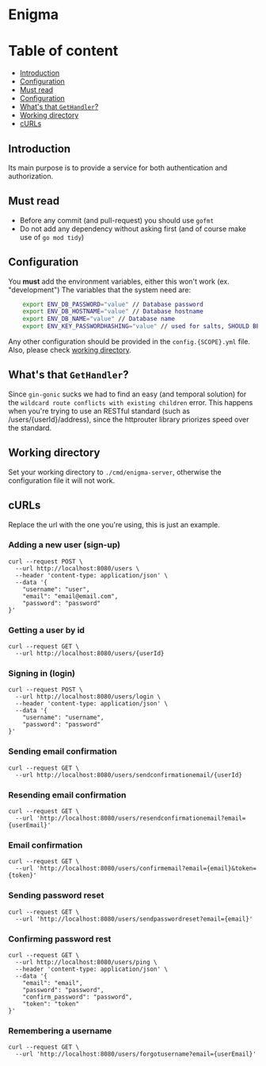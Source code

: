 # Enigma

# Table of content
- [Introduction](#introduction)
- [Configuration](#Configuration)
- [Must read](#must-read)
- [Configuration](#configuration)
- [What's that `GetHandler`?](#whats-that-gethandler)
- [Working directory](#working-directory)
- [cURLs](#curls)

## Introduction
Its main purpose is to provide a service for both authentication and authorization.

## Must read
- Before any commit (and pull-request) you should use `gofmt`
- Do not add any dependency without asking first (and of course make use of `go mod tidy`)

## Configuration
You **must** add the environment variables, either this won't work (ex. "development")
The variables that the system need are:

```Bash
    export ENV_DB_PASSWORD="value" // Database password
    export ENV_DB_HOSTNAME="value" // Database hostname
    export ENV_DB_NAME="value" // Database name
    export ENV_KEY_PASSWORDHASHING="value" // used for salts, SHOULD BE AS PRIVATE AS POSSIBLE
```

Any other configuration should be provided in the `config.{SCOPE}.yml` file. Also, please check [working directory](#working-directory).

## What's that `GetHandler`?
Since `gin-gonic` sucks we had to find an easy (and temporal solution) for the `wildcard route conflicts with existing children` error. This happens when you're trying to use
 an RESTful standard (such as /users/{userId}/address), since the httprouter library priorizes speed over the standard.

## Working directory
Set your working directory to `./cmd/enigma-server`, otherwise the configuration file it will not work.

## cURLs

Replace the url with the one you're using, this is just an example.

### Adding a new user (sign-up)
```curl
curl --request POST \
  --url http://localhost:8080/users \
  --header 'content-type: application/json' \
  --data '{
	"username": "user",
	"email": "email@email.com",
	"password": "password"
}'
```

### Getting a user by id
```curl
curl --request GET \
  --url http://localhost:8080/users/{userId}
```

### Signing in (login)
```curl
curl --request POST \
  --url http://localhost:8080/users/login \
  --header 'content-type: application/json' \
  --data '{
	"username": "username",
	"password": "password"
}'
```

### Sending email confirmation
```curl
curl --request GET \
  --url http://localhost:8080/users/sendconfirmationemail/{userId}
```

### Resending email confirmation
```curl
curl --request GET \
  --url 'http://localhost:8080/users/resendconfirmationemail?email={userEmail}'
```

### Email confirmation
```curl
curl --request GET \
  --url 'http://localhost:8080/users/confirmemail?email={email}&token={token}'
```

### Sending password reset
```curl
curl --request GET \
  --url 'http://localhost:8080/users/sendpasswordreset?email={email}'
```

### Confirming password rest
```curl
curl --request GET \
  --url http://localhost:8080/users/ping \
  --header 'content-type: application/json' \
  --data '{
	"email": "email",
	"password": "password",
	"confirm_password": "password",
	"token": "token"
}'
```

### Remembering a username
```curl
curl --request GET \
  --url 'http://localhost:8080/users/forgotusername?email={userEmail}'
```

### 

